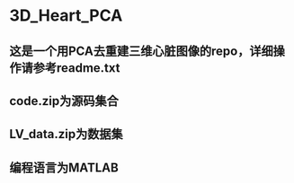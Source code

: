 # 3D_Heart_PCA
## 这是一个用PCA去重建三维心脏图像的repo，详细操作请参考readme.txt
## code.zip为源码集合
## LV_data.zip为数据集
## 编程语言为MATLAB
